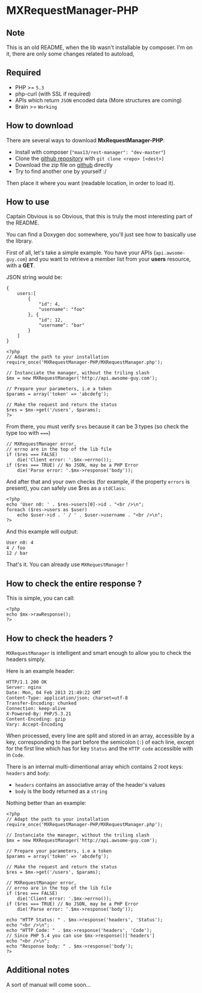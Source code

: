 MXRequestManager-PHP
====================

Note
----
This is an old README, when the lib wasn't installable by composer. I'm on it, there are only some changes related to autoload, 

Required
--------
- PHP >= `5.3`
- php-curl (with SSL if required)
- APIs which return `JSON` encoded data (More structures are coming)
- Brain >= `Working`

How to download
---------------
There are several ways to download **MxRequestManager-PHP**:

- Install with composer (`"max13/rest-manager": "dev-master"`)
- Clone the [github repository](https://github.com/Max13/MXRequestManager-PHP) with `git clone <repo> [<dest>]`
- Download the zip file on [github](https://github.com/Max13/MXRequestManager-PHP) directly
- Try to find another one by yourself :/

Then place it where you want (readable location, in order to load it).

How to use
----------
Captain Obvious is so Obvious, that this is truly the most interesting part of the README.

You can find a Doxygen doc somewhere, you'll just see how to basically use the library.

First of all, let's take a simple example. You have your APIs (`api.awsome-guy.com`) and you want to retrieve a member list from your **users** resource, with a **GET**.

JSON string would be:

```
{
	users:[
		{
			"id": 4,
			"username": "foo"
		}, {
			"id": 12,
			"username": "bar"
		}
	]
}
```

```
<?php
// Adapt the path to your installation
require_once('MXRequestManager-PHP/MXRequestManager.php');

// Instanciate the manager, without the triling slash
$mx = new MXRequestManager('http://api.awsome-guy.com');

// Prepare your parameters, i.e a token
$params = array('token' => 'abcdefg');

// Make the request and return the status
$res = $mx->get('/users', $params);
?>
```

From there, you must verify `$res` because it can be 3 types (so check the type too with `===`)

```
// MXRequestManager error,
// errno are in the top of the lib file
if ($res === FALSE)
	die('Client error: '.$mx->errno());
if ($res === TRUE) // No JSON, may be a PHP Error
	die('Parse error: '.$mx->response('body'));
```
And after that and your own checks (for example, if the property `errors` is present), you can safely use $res as a `stdClass`:

```
<?php
echo 'User n0: ' . $res->users[0]->id . "<br />\n";
foreach ($res->users as $user)
	echo $user->id . ' / ' . $user->username . "<br />\n";
?>
```
And this example will output:

```
User n0: 4
4 / foo
12 / bar
```
That's it. You can already use `MXRequestManager` !

How to check the entire response ?
----------------------------------
This is simple, you can call:

```
<?php
echo $mx->rawResponse();
?>
```

How to check the headers ?
--------------------------
`MXRequestManager` is intelligent and smart enough to allow you to check the headers simply.

Here is an example header:

```
HTTP/1.1 200 OK
Server: nginx
Date: Mon, 04 Feb 2013 21:49:22 GMT
Content-Type: application/json; charset=utf-8
Transfer-Encoding: chunked
Connection: keep-alive
X-Powered-By: PHP/5.3.21
Content-Encoding: gzip
Vary: Accept-Encoding
```

When processed, every line are split and stored in an array, accessible by a key, corresponding to the part before the semicolon (`:`) of each line, except for the first line which has for key `Status` and the `HTTP code` accessible with in `Code`.

There is an internal multi-dimentional array which contains 2 root keys: `headers` and `body`:

- `headers` contains an associative array of the header's values
- `body` is the body returned as a `string`

Nothing better than an example:

```
<?php
// Adapt the path to your installation
require_once('MXRequestManager-PHP/MXRequestManager.php');

// Instanciate the manager, without the triling slash
$mx = new MXRequestManager('http://api.awsome-guy.com');

// Prepare your parameters, i.e a token
$params = array('token' => 'abcdefg');

// Make the request and return the status
$res = $mx->get('/users', $params);

// MXRequestManager error,
// errno are in the top of the lib file
if ($res === FALSE)
	die('Client error: '.$mx->errno());
if ($res === TRUE) // No JSON, may be a PHP Error
	die('Parse error: '.$mx->response('body'));

echo "HTTP Status: " . $mx->response('headers', 'Status');
echo "<br />\n";
echo "HTTP Code: " . $mx->response('headers', 'Code');
// Since PHP 5.4 you can use $mx->response()['headers']
echo "<br />\n";
echo "Response body: " . $mx->response('body');
?>
```

Additional notes
-------------------------
A sort of manual will come soon...
